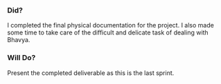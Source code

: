 ### Did?
I completed the final physical documentation for the project. I also made some time to take care of the difficult and delicate task of dealing with Bhavya.
### Will Do?
Present the completed deliverable as this is the last sprint.
